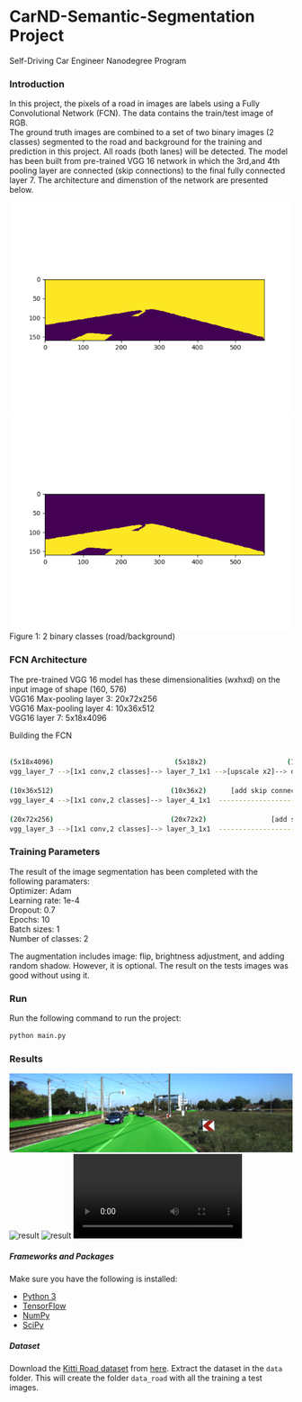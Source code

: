 # **CarND-Semantic-Segmentation Project**
Self-Driving Car Engineer Nanodegree Program

[//]: # (Image References)
[image0]: ./result/bin1.png "background"
[image1]: ./result/bin2.png "road"
[image2]: ./result/um_000003.png "result1"
[image3]: ./result/um_000043.png "result2"
[image4]: ./result/um_000062.png "result3"
[video]: ./result/out_video_raw.mp4 "video"

### Introduction  
In this project, the pixels of a road in images are labels using a Fully Convolutional Network (FCN). The data contains the train/test image of RGB.  
The ground truth images are combined to a set of two binary images (2 classes) segmented to the road and background for the training and prediction in this project. All roads (both lanes) will be detected. The model has been built from pre-trained VGG 16 network in which the 3rd,and 4th pooling layer are connected (skip connections) to the final fully connected layer 7. The architecture and dimenstion of the network are presented below.    

![bg][image0]
![rd][image1]
Figure 1:  2 binary classes (road/background)

### FCN Architecture  
The pre-trained VGG 16 model has these dimensionalities (wxhxd) on the input image of shape (160, 576)   
VGG16 Max-pooling layer 3: 20x72x256  
VGG16 Max-pooling layer 4: 10x36x512  
VGG16 layer 7: 5x18x4096   


Building the FCN
```sh

(5x18x4096)                              (5x18x2)                    (10x36x2)     (10x36x2)                      (20x72x2)    (20x72x2)                 (160x576x2)
vgg_layer_7 -->[1x1 conv,2 classes]--> layer_7_1x1 -->[upscale x2]--> decode_1 -+--> decode_2 -->[upscale x2]--> decode_3-+--> decode_4 -->[upscale x8] --> output
                                                                                |                                         |
(10x36x512)                             (10x36x2)      [add skip connection]    |                                         |
vgg_layer_4 -->[1x1 conv,2 classes]--> layer_4_1x1  ----------------------------+                                         |
                                                                                                                          |
(20x72x256)                             (20x72x2)                [add skip connection]                                    |
vgg_layer_3 -->[1x1 conv,2 classes]--> layer_3_1x1  ----------------------------------------------------------------------+

```



### Training Parameters
The result of the image segmentation has been completed with the following paramaters:  
Optimizer: Adam  
Learning rate: 1e-4  
Dropout: 0.7  
Epochs: 10  
Batch sizes: 1  
Number of classes: 2  

The augmentation includes image: flip, brightness adjustment, and adding random shadow. However, it is optional. The result on the tests images was good without using it.  

 
### Run
Run the following command to run the project:

```sh
python main.py
```

### Results
![result][image2]
![result][image3]
![result][image4]
![video][video]



##### Frameworks and Packages
Make sure you have the following is installed:
 - [Python 3](https://www.python.org/)
 - [TensorFlow](https://www.tensorflow.org/)
 - [NumPy](http://www.numpy.org/)
 - [SciPy](https://www.scipy.org/)

##### Dataset
Download the [Kitti Road dataset](http://www.cvlibs.net/datasets/kitti/eval_road.php) from [here](http://www.cvlibs.net/download.php?file=data_road.zip).  Extract the dataset in the `data` folder.  This will create the folder `data_road` with all the training a test images.


